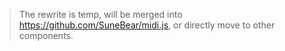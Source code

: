 > The rewrite is temp, will be merged into https://github.com/SuneBear/midi.js,
> or directly move to other components.
